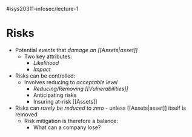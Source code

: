 #isys20311-infosec/lecture-1 
# Risks

- Potential *events* that *damage an [[Assets|asset]]*
	- Two key attributes:
		- *Likelihood*
		- *Impact*
- Risks can be controlled:
	- Involves reducing to *acceptable level*
		- *Reducing/Removing [[Vulnerabilities]]*
		- Anticipating risks
		- Insuring at-risk [[Assets]]
- Risks can *rarely be reduced to zero* - unless [[Assets|asset]] itself is removed
	- Risk mitigation is therefore a balance:
		- What can a company lose?
